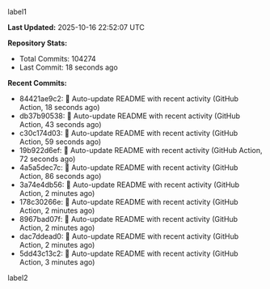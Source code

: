 
label1 
<!-- ACTIVITY_START -->
**Last Updated:** 2025-10-16 22:52:07 UTC

**Repository Stats:**
- Total Commits: 104274
- Last Commit: 18 seconds ago

**Recent Commits:**
- 84421ae9c2: 🤖 Auto-update README with recent activity (GitHub Action, 18 seconds ago)
- db37b90538: 🤖 Auto-update README with recent activity (GitHub Action, 43 seconds ago)
- c30c174d03: 🤖 Auto-update README with recent activity (GitHub Action, 59 seconds ago)
- 19b922d6ef: 🤖 Auto-update README with recent activity (GitHub Action, 72 seconds ago)
- 4a5a5dec7c: 🤖 Auto-update README with recent activity (GitHub Action, 86 seconds ago)
- 3a74e4db56: 🤖 Auto-update README with recent activity (GitHub Action, 2 minutes ago)
- 178c30266e: 🤖 Auto-update README with recent activity (GitHub Action, 2 minutes ago)
- 8967bad07f: 🤖 Auto-update README with recent activity (GitHub Action, 2 minutes ago)
- dac7ddead0: 🤖 Auto-update README with recent activity (GitHub Action, 2 minutes ago)
- 5dd43c13c2: 🤖 Auto-update README with recent activity (GitHub Action, 3 minutes ago)
<!-- ACTIVITY_END -->

label2
